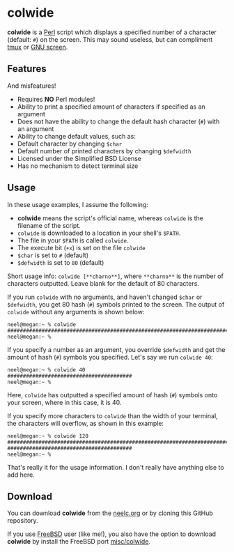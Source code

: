 # colwide

**colwide** is a [Perl](http://www.perl.org/) script which displays a specified number of a character (default: `#`) on the screen. This may sound useless, but can compliment [tmux](http://tmux.sourceforge.net/) or [GNU screen](http://www.gnu.org/software/screen/).

## Features

And misfeatures!

*   Requires **NO** Perl modules!
*   Ability to print a specified amount of characters if specified as an argument
*   Does not have the ability to change the default hash character (`#`) with an argument
*   Ability to change default values, such as:
*   Default character by changing `$char`
*   Default number of printed characters by changing `$defwidth`
*   Licensed under the Simplified BSD License
*   Has no mechanism to detect terminal size

## Usage

In these usage examples, I assume the following:

*   **colwide** means the script's official name, whereas `colwide` is the filename of the script.
*   `colwide` is downloaded to a location in your shell's `$PATH`.
*   The file in your `$PATH` is called `colwide`.
*   The execute bit (`+x`) is set on the file `colwide`
*   `$char` is set to `#` (default)
*   `$defwidth` is set to `80` (default)

Short usage info: `colwide [**charno**]`, where `**charno**` is the number of characters outputted. Leave blank for the default of 80 characters.

If you run `colwide` with no arguments, and haven't changed `$char` or `$defwidth`, you get 80 hash (`#`) symbols printed to the screen. The output of `colwide` without any arguments is shown below:

	neel@megan:~ % colwide
	################################################################################
	neel@megan:~ % 

If you specify a number as an argument, you override `$defwidth` and get the amount of hash (`#`) symbols you specified. Let's say we run `colwide 40`:

	neel@megan:~ % colwide 40
	########################################
	neel@megan:~ % 

Here, `colwide` has outputted a specified amount of hash (`#`) symbols onto your screen, where in this case, it is 40.

If you specify more characters to `colwide` than the width of your terminal, the characters will overflow, as shown in this example:

	neel@megan:~ % colwide 120
	################################################################################
	########################################
	neel@megan:~ % 

That's really it for the usage information. I don't really have anything else to add here.

## Download

You can download **colwide** from the [neelc.org](http://download.neelc.org/pub/colwide/0.01/) or by cloning this GitHub repository.

If you use [FreeBSD](http://www.freebsd.org/) user (like me!), you also have the option to download **colwide** by install the FreeBSD port [misc/colwide](http://www.freshports.org/misc/colwide).
